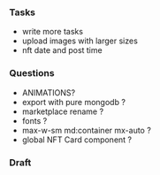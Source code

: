 ### Tasks
- write more tasks
- upload images with larger sizes
- nft date and post time 
### Questions
- ANIMATIONS?
- export with pure mongodb ?
- marketplace rename ?
- fonts ?
- max-w-sm md:container mx-auto ?
- global NFT Card component ?
### Draft 


